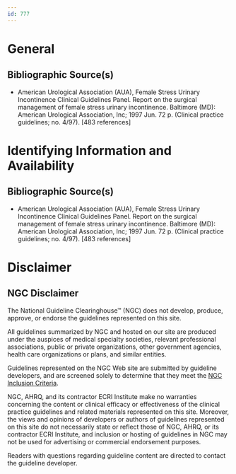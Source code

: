 ```yaml
---
id: 777
---
```


# General

## Bibliographic Source(s)

- American Urological Association (AUA), Female Stress Urinary Incontinence Clinical Guidelines Panel. Report on the surgical management of female stress urinary incontinence. Baltimore (MD): American Urological Association, Inc; 1997 Jun. 72 p. (Clinical practice guidelines; no. 4/97). [483 references]

# Identifying Information and Availability

## Bibliographic Source(s)

- American Urological Association (AUA), Female Stress Urinary Incontinence Clinical Guidelines Panel. Report on the surgical management of female stress urinary incontinence. Baltimore (MD): American Urological Association, Inc; 1997 Jun. 72 p. (Clinical practice guidelines; no. 4/97). [483 references]

# Disclaimer

## NGC Disclaimer

The National Guideline Clearinghouse™ (NGC) does not develop, produce, approve, or endorse the guidelines represented on this site.

All guidelines summarized by NGC and hosted on our site are produced under the auspices of medical specialty societies, relevant professional associations, public or private organizations, other government agencies, health care organizations or plans, and similar entities.

Guidelines represented on the NGC Web site are submitted by guideline developers, and are screened solely to determine that they meet the [NGC Inclusion Criteria](/help-and-about/summaries/inclusion-criteria).

NGC, AHRQ, and its contractor ECRI Institute make no warranties concerning the content or clinical efficacy or effectiveness of the clinical practice guidelines and related materials represented on this site. Moreover, the views and opinions of developers or authors of guidelines represented on this site do not necessarily state or reflect those of NGC, AHRQ, or its contractor ECRI Institute, and inclusion or hosting of guidelines in NGC may not be used for advertising or commercial endorsement purposes.

Readers with questions regarding guideline content are directed to contact the guideline developer.

